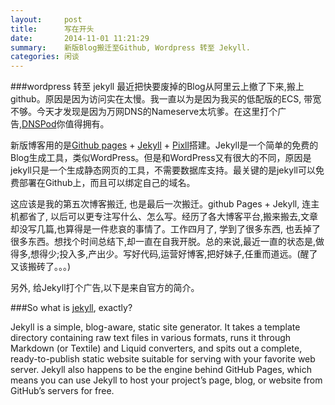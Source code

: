```yaml
---
layout:     post
title:      写在开头
date:       2014-11-01 11:21:29
summary:    新版Blog搬迁至Github, Wordpress 转至 Jekyll.
categories: 闲谈
---
```



###wordpress 转至 jekyll
  最近把快要废掉的Blog从阿里云上撤了下来,搬上github。原因是因为访问实在太慢。我一直以为是因为我买的低配版的ECS,
  带宽不够。今天才发现是因为万网DNS的Nameserve太坑爹。在这里打个广告,[DNSPod](https://www.dnspod.cn/)你值得拥有。


  新版博客用的是[Github pages](http://jekyllrb.com/) + [Jekyll](http://jekyllrb.com/) + [Pixll](https://github.com/johnotander/pixyll)搭建。Jekyll是一个简单的免费的Blog生成工具，类似WordPress。但是和WordPress又有很大的不同，原因是jekyll只是一个生成静态网页的工具，不需要数据库支持。最关键的是jekyll可以免费部署在Github上，而且可以绑定自己的域名。


  这应该是我的第五次博客搬迁, 也是最后一次搬迁。github Pages + Jekyll, 连主机都省了, 以后可以更专注写什么、怎么写。经历了各大博客平台,搬来搬去,文章却没写几篇,也算得是一件悲哀的事情了。工作四月了, 学到了很多东西, 也丢掉了很多东西。想找个时间总结下,却一直在自我开脱。总的来说,最近一直的状态是,做得多,想得少;投入多,产出少。写好代码,运营好博客,把好妹子,任重而道远。(醒了又该搬砖了。。。)


  另外, 给Jekyll打个广告,以下是来自官方的简介。

###So what is [jekyll](http://jekyllrb.com/), exactly?

  Jekyll is a simple, blog-aware, static site generator. It takes a template directory containing raw text files in various formats, runs it through Markdown (or Textile) and Liquid converters, and spits out a complete, ready-to-publish static website suitable for serving with your favorite web server. Jekyll also happens to be the engine behind GitHub Pages, which means you can use Jekyll to host your project’s page, blog, or website from GitHub’s servers for free.
